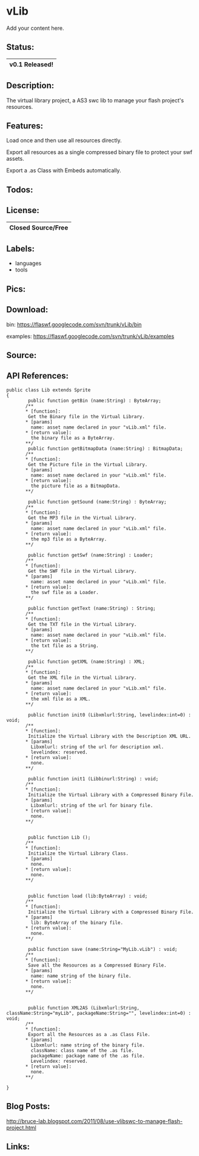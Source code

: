 # vLib #

Add your content here.


## Status: ##

|v0.1 Released!|
|:-------------|

## Description: ##
The virtual library project, a AS3 swc lib to manage your flash project's resources.
## Features: ##

Load once and then use all resources directly.

Export all resources as a single compressed binary file to protect your swf assets.

Export a .as Class with Embeds automatically.

## Todos: ##

## License: ##

|Closed Source/Free|
|:-----------------|

## Labels: ##
  * languages
  * tools
## Pics: ##

## Download: ##
bin: https://flaswf.googlecode.com/svn/trunk/vLib/bin

examples: https://flaswf.googlecode.com/svn/trunk/vLib/examples
## Source: ##

## API References: ##
```
public class Lib extends Sprite
{
		public function getBin (name:String) : ByteArray;
       /**
       * [function]:
        Get the Binary file in the Virtual Library.
       * [params]
         name: asset name declared in your "vLib.xml" file.
       * [return value]: 
         the binary file as a ByteArray.
       **/
		public function getBitmapData (name:String) : BitmapData;
       /**
       * [function]:
        Get the Picture file in the Virtual Library.
       * [params]
         name: asset name declared in your "vLib.xml" file.
       * [return value]: 
         the picture file as a BitmapData.
       **/

		public function getSound (name:String) : ByteArray;
       /**
       * [function]:
        Get the MP3 file in the Virtual Library.
       * [params]
         name: asset name declared in your "vLib.xml" file.
       * [return value]: 
         the mp3 file as a ByteArray.
       **/

		public function getSwf (name:String) : Loader;
       /**
       * [function]:
        Get the SWF file in the Virtual Library.
       * [params]
         name: asset name declared in your "vLib.xml" file.
       * [return value]: 
         the swf file as a Loader.
       **/

		public function getText (name:String) : String;
       /**
       * [function]:
        Get the TXT file in the Virtual Library.
       * [params]
         name: asset name declared in your "vLib.xml" file.
       * [return value]: 
         the txt file as a String.
       **/

		public function getXML (name:String) : XML;
       /**
       * [function]:
        Get the XML file in the Virtual Library.
       * [params]
         name: asset name declared in your "vLib.xml" file.
       * [return value]: 
         the xml file as a XML.
       **/

		public function init0 (Libxmlurl:String, levelindex:int=0) : void;
       /**
       * [function]:
        Initialize the Virtual Library with the Description XML URL.
       * [params]
         Libxmlurl: string of the url for description xml.
         levelindex: reserved.
       * [return value]: 
         none.
       **/

		public function init1 (Libbinurl:String) : void;
       /**
       * [function]:
        Initialize the Virtual Library with a Compressed Binary File.
       * [params]
         Libxmlurl: string of the url for binary file.
       * [return value]: 
         none.
       **/


		public function Lib ();
       /**
       * [function]:
        Initialize the Virtual Library Class.
       * [params]
         none.
       * [return value]: 
         none.
       **/


		public function load (lib:ByteArray) : void;
       /**
       * [function]:
        Initialize the Virtual Library with a Compressed Binary File.
       * [params]
         lib: ByteArray of the binary file.
       * [return value]: 
         none.
       **/

		public function save (name:String="MyLib.vLib") : void;
       /**
       * [function]:
        Save all the Resources as a Compressed Binary File.
       * [params]
         name: name string of the binary file.
       * [return value]: 
         none.
       **/


		public function XML2AS (Libxmlurl:String, className:String="myLib", packageName:String="", levelindex:int=0) : void;
       /**
       * [function]:
        Export all the Resources as a .as Class File.
       * [params]
         Libxmlurl: name string of the binary file.
         className: class name of the .as file.
         packageName: package name of the .as file.
         Levelindex: reserved.
       * [return value]: 
         none.
       **/

}
```
## Blog Posts: ##
http://bruce-lab.blogspot.com/2011/08/use-vlibswc-to-manage-flash-project.html
## Links: ##